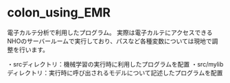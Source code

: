 # colon_using_EMR

電子カルテ分析で利用したプログラム。
実際は電子カルテにアクセスできるNHOのサーバールームで実行しており、パスなど各種変数については現地で調整を行います。

・srcディレクトリ：機械学習の実行時に利用したプログラムを配置
・src/mylibディレクトリ：実行時に呼び出されるモデルについて記述したプログラムを配置

